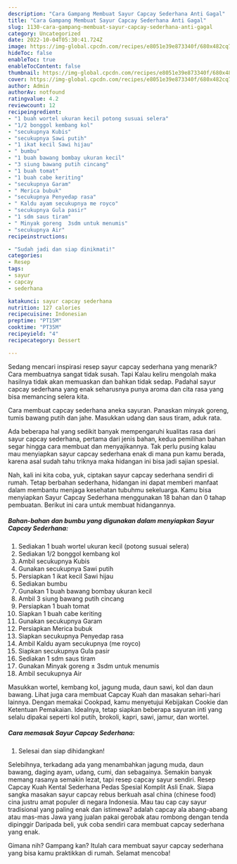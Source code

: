 ```yaml
---
description: "Cara Gampang Membuat Sayur Capcay Sederhana Anti Gagal"
title: "Cara Gampang Membuat Sayur Capcay Sederhana Anti Gagal"
slug: 1130-cara-gampang-membuat-sayur-capcay-sederhana-anti-gagal
category: Uncategorized
date: 2022-10-04T05:30:41.724Z
image: https://img-global.cpcdn.com/recipes/e8051e39e873340f/680x482cq70/sayur-capcay-sederhana-foto-resep-utama.jpg
hideToc: false
enableToc: true
enableTocContent: false
thumbnail: https://img-global.cpcdn.com/recipes/e8051e39e873340f/680x482cq70/sayur-capcay-sederhana-foto-resep-utama.jpg
cover: https://img-global.cpcdn.com/recipes/e8051e39e873340f/680x482cq70/sayur-capcay-sederhana-foto-resep-utama.jpg
author: Admin
authorAv: notfound
ratingvalue: 4.2
reviewcount: 12
recipeingredient:
- "1 buah wortel ukuran kecil potong susuai selera"
- "1/2 bonggol kembang kol"
- "secukupnya Kubis"
- "secukupnya Sawi putih"
- "1 ikat kecil Sawi hijau"
- " bumbu"
- "1 buah bawang bombay ukuran kecil"
- "3 siung bawang putih cincang"
- "1 buah tomat"
- "1 buah cabe keriting"
- "secukupnya Garam"
- " Merica bubuk"
- "secukupnya Penyedap rasa"
- " Kaldu ayam secukupnya me royco"
- "secukupnya Gula pasir"
- "1 sdm saus tiram"
- " Minyak goreng  3sdm untuk menumis"
- "secukupnya Air"
recipeinstructions:

- "Sudah jadi dan siap dinikmati!"
categories:
- Resep
tags:
- sayur
- capcay
- sederhana

katakunci: sayur capcay sederhana 
nutrition: 127 calories
recipecuisine: Indonesian
preptime: "PT15M"
cooktime: "PT35M"
recipeyield: "4"
recipecategory: Dessert

---
```



Sedang mencari inspirasi resep sayur capcay sederhana yang menarik? Cara membuatnya sangat tidak susah. Tapi Kalau keliru mengolah maka hasilnya tidak akan memuaskan dan bahkan tidak sedap. Padahal sayur capcay sederhana yang enak seharusnya punya aroma dan cita rasa yang bisa memancing selera kita.


Cara membuat capcay sederhana aneka sayuran. Panaskan minyak goreng, tumis bawang putih dan jahe. Masukkan udang dan saus tiram, aduk rata.

Ada beberapa hal yang sedikit banyak mempengaruhi kualitas rasa dari sayur capcay sederhana, pertama dari jenis bahan, kedua pemilihan bahan segar hingga cara membuat dan menyajikannya. Tak perlu pusing kalau mau menyiapkan sayur capcay sederhana enak di mana pun kamu berada, karena asal sudah tahu triknya maka hidangan ini bisa jadi sajian spesial.


Nah, kali ini kita coba, yuk, ciptakan sayur capcay sederhana sendiri di rumah. Tetap berbahan sederhana, hidangan ini dapat memberi manfaat dalam membantu menjaga kesehatan tubuhmu sekeluarga. Kamu bisa menyiapkan Sayur Capcay Sederhana menggunakan 18 bahan dan 0 tahap pembuatan. Berikut ini cara untuk membuat hidangannya.

<!--inarticleads1-->

##### Bahan-bahan dan bumbu yang digunakan dalam menyiapkan Sayur Capcay Sederhana:

1. Sediakan 1 buah wortel ukuran kecil (potong susuai selera)
1. Sediakan 1/2 bonggol kembang kol
1. Ambil secukupnya Kubis
1. Gunakan secukupnya Sawi putih
1. Persiapkan 1 ikat kecil Sawi hijau
1. Sediakan  bumbu
1. Gunakan 1 buah bawang bombay ukuran kecil
1. Ambil 3 siung bawang putih cincang
1. Persiapkan 1 buah tomat
1. Siapkan 1 buah cabe keriting
1. Gunakan secukupnya Garam
1. Persiapkan  Merica bubuk
1. Siapkan secukupnya Penyedap rasa
1. Ambil  Kaldu ayam secukupnya (me royco)
1. Siapkan secukupnya Gula pasir
1. Sediakan 1 sdm saus tiram
1. Gunakan  Minyak goreng ± 3sdm untuk menumis
1. Ambil secukupnya Air


Masukkan wortel, kembang kol, jagung muda, daun sawi, kol dan daun bawang. Lihat juga cara membuat Capcay Kuah dan masakan sehari-hari lainnya. Dengan memakai Cookpad, kamu menyetujui Kebijakan Cookie dan Ketentuan Pemakaian. Idealnya, tetap siapkan beberapa sayuran inti yang selalu dipakai seperti kol putih, brokoli, kapri, sawi, jamur, dan wortel. 

<!--inarticleads2-->

##### Cara memasak Sayur Capcay Sederhana:


1. Selesai dan siap dihidangkan!

Selebihnya, terkadang ada yang menambahkan jagung muda, daun bawang, daging ayam, udang, cumi, dan sebagainya. Semakin banyak memang rasanya semakin lezat, tapi resep capcay sayur sendiri. Resep Capcay Kuah Kental Sederhana Pedas Spesial Komplit Asli Enak. Siapa sangka masakan sayur capcay rebus berkuah asal china (chinese food) cina justru amat populer di negara Indonesia. Mau tau cap cay sayur tradisional yang paling enak dan istimewa? adalah capcay ala abang-abang atau mas-mas Jawa yang jualan pakai gerobak atau rombong dengan tenda dipinggir Daripada beli, yuk coba sendiri cara membuat capcay sederhana yang enak. 

Gimana nih? Gampang kan? Itulah cara membuat sayur capcay sederhana yang bisa kamu praktikkan di rumah. Selamat mencoba!

